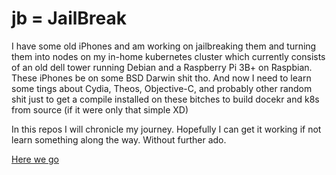 # jb = JailBreak
I have some old iPhones and am working on jailbreaking them and turning them into nodes on my in-home kubernetes cluster which currently consists of an old dell tower running Debian and a Raspberry Pi 3B+ on Raspbian. These iPhones be on some BSD Darwin shit tho. And now I need to learn some tings about Cydia, Theos, Objective-C, and probably other random shit just to get a compile installed on these bitches to build docekr and k8s from source (if it were only that simple XD)

In this repos I will chronicle my journey. Hopefully I can get it working if not learn something along the way. Without further ado.

[Here we go](https://media.giphy.com/media/145hX7QVWqyili/giphy.gif)

